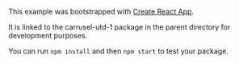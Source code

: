 This example was bootstrapped with [Create React App](https://github.com/facebook/create-react-app).

It is linked to the carrusel-utd-1 package in the parent directory for development purposes.

You can run `npm install` and then `npm start` to test your package.
